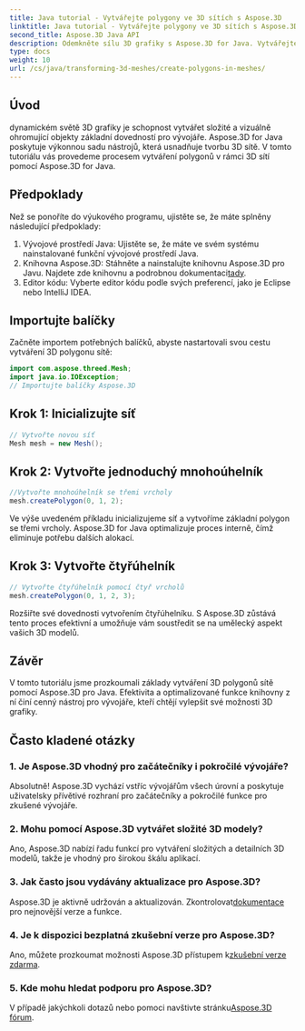 ```yaml
---
title: Java tutorial - Vytvářejte polygony ve 3D sítích s Aspose.3D
linktitle: Java tutorial - Vytvářejte polygony ve 3D sítích s Aspose.3D
second_title: Aspose.3D Java API
description: Odemkněte sílu 3D grafiky s Aspose.3D for Java. Vytvářejte úžasné polygony bez námahy. Stáhněte si nyní pro bezproblémový vývoj.
type: docs
weight: 10
url: /cs/java/transforming-3d-meshes/create-polygons-in-meshes/
---
```

## Úvod
dynamickém světě 3D grafiky je schopnost vytvářet složité a vizuálně ohromující objekty základní dovedností pro vývojáře. Aspose.3D for Java poskytuje výkonnou sadu nástrojů, která usnadňuje tvorbu 3D sítě. V tomto tutoriálu vás provedeme procesem vytváření polygonů v rámci 3D sítí pomocí Aspose.3D for Java.
## Předpoklady
Než se ponoříte do výukového programu, ujistěte se, že máte splněny následující předpoklady:
1. Vývojové prostředí Java: Ujistěte se, že máte ve svém systému nainstalované funkční vývojové prostředí Java.
2.  Knihovna Aspose.3D: Stáhněte a nainstalujte knihovnu Aspose.3D pro Javu. Najdete zde knihovnu a podrobnou dokumentaci[tady](https://reference.aspose.com/3d/java/).
3. Editor kódu: Vyberte editor kódu podle svých preferencí, jako je Eclipse nebo IntelliJ IDEA.
## Importujte balíčky
Začněte importem potřebných balíčků, abyste nastartovali svou cestu vytváření 3D polygonu sítě:
```java
import com.aspose.threed.Mesh;
import java.io.IOException;
// Importujte balíčky Aspose.3D
```
## Krok 1: Inicializujte síť
```java
// Vytvořte novou síť
Mesh mesh = new Mesh();
```
## Krok 2: Vytvořte jednoduchý mnohoúhelník
```java
//Vytvořte mnohoúhelník se třemi vrcholy
mesh.createPolygon(0, 1, 2);
```
Ve výše uvedeném příkladu inicializujeme síť a vytvoříme základní polygon se třemi vrcholy. Aspose.3D for Java optimalizuje proces interně, čímž eliminuje potřebu dalších alokací.
## Krok 3: Vytvořte čtyřúhelník
```java
// Vytvořte čtyřúhelník pomocí čtyř vrcholů
mesh.createPolygon(0, 1, 2, 3);
```
Rozšiřte své dovednosti vytvořením čtyřúhelníku. S Aspose.3D zůstává tento proces efektivní a umožňuje vám soustředit se na umělecký aspekt vašich 3D modelů.
## Závěr
V tomto tutoriálu jsme prozkoumali základy vytváření 3D polygonů sítě pomocí Aspose.3D pro Java. Efektivita a optimalizované funkce knihovny z ní činí cenný nástroj pro vývojáře, kteří chtějí vylepšit své možnosti 3D grafiky.
## Často kladené otázky
### 1. Je Aspose.3D vhodný pro začátečníky i pokročilé vývojáře?
Absolutně! Aspose.3D vychází vstříc vývojářům všech úrovní a poskytuje uživatelsky přívětivé rozhraní pro začátečníky a pokročilé funkce pro zkušené vývojáře.
### 2. Mohu pomocí Aspose.3D vytvářet složité 3D modely?
Ano, Aspose.3D nabízí řadu funkcí pro vytváření složitých a detailních 3D modelů, takže je vhodný pro širokou škálu aplikací.
### 3. Jak často jsou vydávány aktualizace pro Aspose.3D?
 Aspose.3D je aktivně udržován a aktualizován. Zkontrolovat[dokumentace](https://reference.aspose.com/3d/java/) pro nejnovější verze a funkce.
### 4. Je k dispozici bezplatná zkušební verze pro Aspose.3D?
 Ano, můžete prozkoumat možnosti Aspose.3D přístupem k[zkušební verze zdarma](https://releases.aspose.com/).
### 5. Kde mohu hledat podporu pro Aspose.3D?
 V případě jakýchkoli dotazů nebo pomoci navštivte stránku[Aspose.3D fórum](https://forum.aspose.com/c/3d/18).